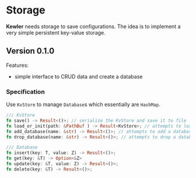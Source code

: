 # Storage

**Kewler** needs storage to save configurations. The idea is to implement a very simple persistent key-value storage.

## Version 0.1.0

Features:

- simple interface to CRUD data and create a database

### Specification

Use `KvStore` to manage `Database`s which essentially are `HashMap`.

```rust
/// KvStore 
fn save() -> Result<()>; // serialize the KvStore and save it to file
fn load_or_init(path: &PathBuf ) -> Result<KvStore>; // attempts to load the KvStore from file (prior serialize to BSON) or will create an empty
fn add_database(name: &str) -> Result<()>; // attempts to add a database by name 
fn drop_database(name: &str) -> Result<()>; // attempts to drop a database by name

/// Database
fn insert(key: T, value: Z) -> Result<()>;
fn get(key: &T) -> Option<&Z>
fn update(key: &T, value: Z) -> Result<()>;
fn delete(key: &T) -> Result<()>;
```
